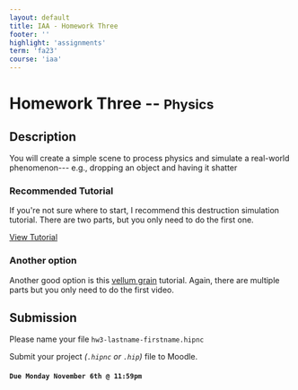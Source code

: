 ```yaml
---
layout: default
title: IAA - Homework Three
footer: ''
highlight: 'assignments'
term: 'fa23'
course: 'iaa'
---
```

# Homework Three -- <small> Physics </small>
## Description
You will create a simple scene to process physics and simulate a real-world phenomenon--- e.g., dropping an object and having it shatter

### Recommended Tutorial

<div class="card">
  <div class="card-body">
  <p class="card-text">If you're not sure where to start, I recommend this destruction simulation tutorial. There are two parts, but you only need to do the first one.</p>
    <a href="https://www.sidefx.com/tutorials/destruction-simulation-for-beginners-in-houdini/" class="btn btn-primary text-white" target="_blank">View Tutorial</a>
  </div>
</div>

### Another option
Another good option is this [vellum grain](https://www.sidefx.com/tutorials/vellum-grains-activation-part-1/) tutorial. Again, there are multiple parts but you only need to do the first video.


## Submission
Please name your file `hw3-lastname-firstname.hipnc`

Submit your project _(`.hipnc` or `.hip`)_ file to Moodle.

#### `Due Monday November 6th @ 11:59pm`